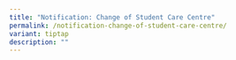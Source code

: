 ```yaml
---
title: "Notification: Change of Student Care Centre"
permalink: /notification-change-of-student-care-centre/
variant: tiptap
description: ""
---
```

<p></p>